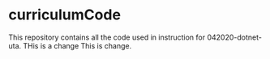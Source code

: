 # curriculumCode
This repository contains all the code used in instruction for 042020-dotnet-uta.
THis is a change
This is change.

